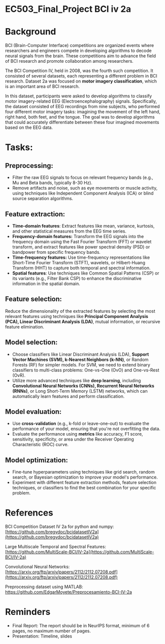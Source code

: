 # EC503_Final_Project BCI iv 2a

# Background

BCI (Brain-Computer Interface) competitions are organized events where researchers and engineers compete in developing algorithms to decode neural signals from the brain. These competitions aim to advance the field of BCI research and promote collaboration among researchers.

The BCI Competition IV, held in 2008, was the fourth such competition. It consisted of several datasets, each representing a different problem in BCI research. Dataset 2a was focused on **motor imagery classification**, which is an important area of BCI research.

In this dataset, participants were asked to develop algorithms to classify motor imagery-related EEG (Electroencephalography) signals. Specifically, the dataset consisted of EEG recordings from nine subjects, who performed four different motor imagery tasks: imagining the movement of the left hand, right hand, both feet, and the tongue. The goal was to develop algorithms that could accurately differentiate between these four imagined movements based on the EEG data.

# Tasks:

## Preprocessing:

- Filter the raw EEG signals to focus on relevant frequency bands (e.g., Mu and Beta bands, typically 8-30 Hz).
- Remove artifacts and noise, such as eye movements or muscle activity, using techniques like Independent Component Analysis (ICA) or blind source separation algorithms.

## Feature extraction:

- **Time-domain features**: Extract features like mean, variance, kurtosis, and other statistical measures from the EEG time series.
- **Frequency-domain features:** Transform the EEG signals into the frequency domain using the Fast Fourier Transform (FFT) or wavelet transform, and extract features like power spectral density (PSD) or bandpower from specific frequency bands.
- **Time-frequency features:** Use time-frequency representations like Short-Time Fourier Transform (STFT), wavelets, or Hilbert-Huang Transform (HHT) to capture both temporal and spectral information.
- **Spatial features**: Use techniques like Common Spatial Patterns (CSP) or its variants (e.g., Filter Bank CSP) to enhance the discriminative information in the spatial domain.

## Feature selection:

Reduce the dimensionality of the extracted features by selecting the most relevant features using techniques like **Principal Component Analysis (PCA), Linear Discriminant Analysis (LDA)**, mutual information, or recursive feature elimination.

## Model selection:

- Choose classifiers like Linear Discriminant Analysis (LDA), **Support Vector Machines (SVM), k-Nearest Neighbors (k-NN)**, or Random Forests (RF) for simpler models. For SVM, we need to extend binary classifiers to multi-class problems: One-vs-One (OvO) and One-vs-Rest (OvR).
- Utilize more advanced techniques like **deep learning**, including **Convolutional Neural Networks (CNNs), Recurrent Neural Networks (RNNs)**, or Long Short-Term Memory (LSTM) networks, which can automatically learn features and perform classification.

## Model evaluation:

- Use **cross-validation** (e.g., k-fold or leave-one-out) to evaluate the performance of your model, ensuring that you're not overfitting the data.
- Evaluate the performance using **metrics** like accuracy, F1 score, sensitivity, specificity, or area under the Receiver Operating Characteristic (ROC) curve.

## Model optimization:

- Fine-tune hyperparameters using techniques like grid search, random search, or Bayesian optimization to improve your model's performance.
- Experiment with different feature extraction methods, feature selection techniques, or classifiers to find the best combination for your specific problem.

# References
BCI Competition Dataset IV 2a for python and numpy: [https://github.com/bregydoc/bcidatasetIV2a](https://github.com/bregydoc/bcidatasetIV2a)

Large Multiscale Temporal and Spectral Features: [https://github.com/MultiScale-BCI/IV-2a](https://github.com/MultiScale-BCI/IV-2a)

Convolutional Neural Networks: [https://arxiv.org/ftp/arxiv/papers/2112/2112.07208.pdf](https://arxiv.org/ftp/arxiv/papers/2112/2112.07208.pdf)

Preprocessing dataset using MATLAB: https://github.com/EdgarMoyete/Preprocesamiento-BCI-IV-2a

# Reminders
- Final Report: The report should be in NeurIPS format, minimum of 6 pages, no maximum number of pages.
- Presentation: Timeline, slides
